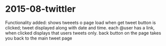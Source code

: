 # 2015-08-twittler

Functionality added: shows tweeets o page load
                     when get tweet button is clicked; tweet displayed along with date and time.
                     each @user has a link, when clicked displays that users tweets only.
                     back button on the page takes you back to the main tweet page
          
